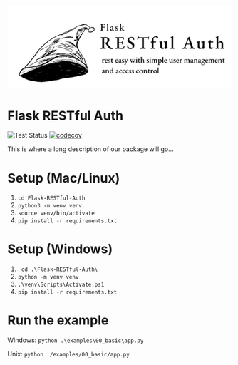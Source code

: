 <p align="center"><img src="docs/img/Flask_RESTful_Auth_full_logo.JPG" width="600px"/></p>

# Flask RESTful Auth

![Test Status](https://github.com/mcqueen256/Flask-RESTful-Auth/actions/workflows/python-package.yml/badge.svg)
[![codecov](https://codecov.io/gh/mcqueen256/Flask-RESTful-Auth/branch/main/graph/badge.svg?token=JIUXYF1HTT)](https://codecov.io/gh/mcqueen256/Flask-RESTful-Auth)

This is where a long description of our package will go...

# Setup (Mac/Linux)

1. `cd Flask-RESTful-Auth`
2. `python3 -m venv venv`
3. `source venv/bin/activate`
4. `pip install -r requirements.txt`

# Setup (Windows)

1. ` cd .\Flask-RESTful-Auth\`
2. `python -m venv venv`
3. `.\venv\Scripts\Activate.ps1`
4. `pip install -r requirements.txt`

# Run the example

Windows: `python .\examples\00_basic\app.py`

Unix: `python ./examples/00_basic/app.py`